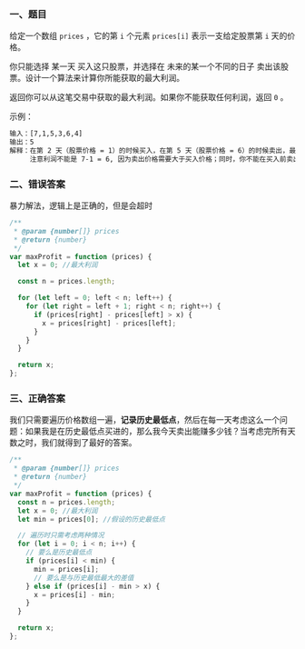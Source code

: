 ### 一、题目

给定一个数组 `prices` ，它的第 `i` 个元素 `prices[i]` 表示一支给定股票第 `i` 天的价格。

你只能选择 某一天 买入这只股票，并选择在 未来的某一个不同的日子 卖出该股票。设计一个算法来计算你所能获取的最大利润。

返回你可以从这笔交易中获取的最大利润。如果你不能获取任何利润，返回 `0` 。

示例：

```bash
输入：[7,1,5,3,6,4]
输出：5
解释：在第 2 天（股票价格 = 1）的时候买入，在第 5 天（股票价格 = 6）的时候卖出，最大利润 = 6-1 = 5 。
     注意利润不能是 7-1 = 6, 因为卖出价格需要大于买入价格；同时，你不能在买入前卖出股票。
```

### 二、错误答案

暴力解法，逻辑上是正确的，但是会超时

```js
/**
 * @param {number[]} prices
 * @return {number}
 */
var maxProfit = function (prices) {
  let x = 0; //最大利润

  const n = prices.length;

  for (let left = 0; left < n; left++) {
    for (let right = left + 1; right < n; right++) {
      if (prices[right] - prices[left] > x) {
        x = prices[right] - prices[left];
      }
    }
  }

  return x;
};
```

### 三、正确答案

我们只需要遍历价格数组一遍，**记录历史最低点**，然后在每一天考虑这么一个问题：如果我是在历史最低点买进的，那么我今天卖出能赚多少钱？当考虑完所有天数之时，我们就得到了最好的答案。

```js
/**
 * @param {number[]} prices
 * @return {number}
 */
var maxProfit = function (prices) {
  const n = prices.length;
  let x = 0; //最大利润
  let min = prices[0]; //假设的历史最低点

  // 遍历时只需考虑两种情况
  for (let i = 0; i < n; i++) {
    // 要么是历史最低点
    if (prices[i] < min) {
      min = prices[i];
      // 要么是与历史最低最大的差值
    } else if (prices[i] - min > x) {
      x = prices[i] - min;
    }
  }

  return x;
};
```
